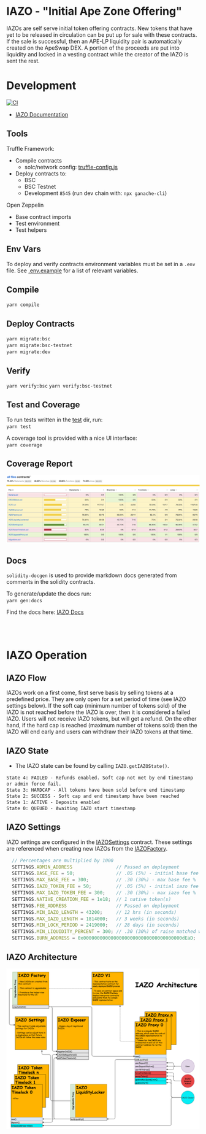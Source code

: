 # IAZO - "Initial Ape Zone Offering"
  
IAZOs are self serve initial token offering contracts. New tokens that have yet to be released in circulation can be put up for sale with these contracts. If the sale is successful, then an APE-LP liquidity pair is automatically created on the ApeSwap DEX. A portion of the proceeds are put into liquidity and locked in a vesting contract while the creator of the IAZO is sent the rest. 

# Development
[![CI](https://github.com/ApeSwapFinance/apeswap-iazo/actions/workflows/CI.yml/badge.svg)](https://github.com/ApeSwapFinance/apeswap-iazo/actions/workflows/CI.yml)

* [IAZO Documentation](docs/)
## Tools

Truffle Framework:
- Compile contracts
  - solc/network config: [truffle-config.js](truffle-config.js)
- Deploy contracts to: 
  - BSC
  - BSC Testnet
  - Development `8545` (run dev chain with: `npx ganache-cli`)

Open Zeppelin
- Base contract imports
- Test environment 
- Test helpers 


## Env Vars
To deploy and verify contracts environment variables must be set in a `.env` file. See [.env.example](.env.example) for a list of relevant variables.




## Compile
`yarn compile`

## Deploy Contracts

`yarn migrate:bsc`   
`yarn migrate:bsc-testnet`   
`yarn migrate:dev`   

## Verify

`yarn verify:bsc`
`yarn verify:bsc-testnet`


## Test and Coverage
To run tests written in the [test](test/) dir, run:  
`yarn test`  

A coverage tool is provided with a nice UI interface:   
`yarn coverage`  

## Coverage Report

<img src="images/coverage-report.png">

<br>

## Docs 
`solidity-docgen` is used to provide markdown docs generated from comments in the solidity contracts.  

To generate/update the docs run:  
`yarn gen:docs`  

Find the docs here: [IAZO Docs](docs/)



<br>
<br>

# IAZO Operation

## IAZO Flow

IAZOs work on a first come, first serve basis by selling tokens at a predefined price. They are only open for a set period of time (see IAZO settings below). If the soft cap (minimum number of tokens sold) of the IAZO is not reached before the IAZO is over, then it is considered a failed IAZO. Users will not receive IAZO tokens, but will get a refund. On the other hand, if the hard cap is reached (maximum number of tokens sold) then the IAZO will end early and users can withdraw their IAZO tokens at that time. 


## IAZO State

* The IAZO state can be found by calling `IAZO.getIAZOState()`. 

```
State 4: FAILED - Refunds enabled. Soft cap not met by end timestamp or admin force fail. 
State 3: HARDCAP - All tokens have been sold before end timestamp
State 2: SUCCESS - Soft cap and end timestamp have been reached
State 1: ACTIVE - Deposits enabled
State 0: QUEUED - Awaiting IAZO start timestamp
```

## IAZO Settings

IAZO settings are configured in the [IAZOSettings](./contracts/IAZOSettings.sol) contract. These settings are referenced when creating new IAZOs from the [IAZOFactory](./contracts/IAZOFactory.sol).

```js
  // Percentages are multiplied by 1000
  SETTINGS.ADMIN_ADDRESS                // Passed on deployment
  SETTINGS.BASE_FEE = 50;               // .05 (5%) - initial base fee %
  SETTINGS.MAX_BASE_FEE = 300;          // .30 (30%) - max base fee %
  SETTINGS.IAZO_TOKEN_FEE = 50;         // .05 (5%) - initial iazo fee %
  SETTINGS.MAX_IAZO_TOKEN_FEE = 300;    // .30 (30%) - max iazo fee %
  SETTINGS.NATIVE_CREATION_FEE = 1e18;  // 1 native token(s)
  SETTINGS.FEE_ADDRESS                  // Passed on deployment
  SETTINGS.MIN_IAZO_LENGTH = 43200;     // 12 hrs (in seconds)
  SETTINGS.MAX_IAZO_LENGTH = 1814000;   // 3 weeks (in seconds) 
  SETTINGS.MIN_LOCK_PERIOD = 2419000;   // 28 days (in seconds)
  SETTINGS.MIN_LIQUIDITY_PERCENT = 300; // .30 (30%) of raise matched with IAZO tokens
  SETTINGS.BURN_ADDRESS = 0x000000000000000000000000000000000000dEaD;
```

## IAZO Architecture


<img src="images/ApeSwap-IAZO-Architecture.png">


